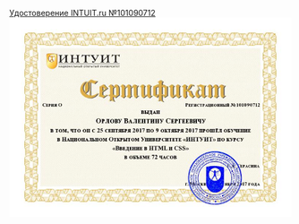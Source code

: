 [Удостоверение INTUIT.ru №101090712](http://www.intuit.ru/verifydiplomas/101090712)
![Удостоверение INTUIT.ru №101090712](/Nekommerch-2-1090712-ORF.jpg)
